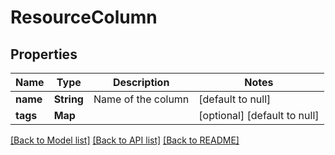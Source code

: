 # ResourceColumn
## Properties

Name | Type | Description | Notes
------------ | ------------- | ------------- | -------------
**name** | **String** | Name of the column | [default to null]
**tags** | **Map** |  | [optional] [default to null]

[[Back to Model list]](../README.md#documentation-for-models) [[Back to API list]](../README.md#documentation-for-api-endpoints) [[Back to README]](../README.md)

